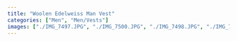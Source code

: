 ```yaml
---
title: "Woolen Edelweiss Man Vest"
categories: ["Men", "Men/Vests"]
images: ["./IMG_7497.JPG", "./IMG_7500.JPG", "./IMG_7498.JPG", "./IMG_7501.JPG"]
---
```

